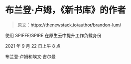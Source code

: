 # 布兰登·卢姆，《新书库》的作者

> 原文：<https://thenewstack.io/author/brandon-lum/>

使用 SPIFFE/SPIRE 在原生云中提升工作负载身份

2021 年 9 月 22 日上午 8 点

布兰登·卢姆和埃文·吉尔曼